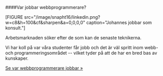 ####Var jobbar webbprogrammerare?

[FIGURE src="/image/snapht16/linkedin.png?w=c8&h=100&cf&sharpen&a=0,0,0,0" caption="Johannes jobbar som konsult."]

Arbetsmarknaden söker efter de som kan de senaste teknikerna.

Vi har koll på var våra studenter får jobb och det är väl spritt inom webb- och programmeringsområdet -- vilket tyder på att de har en bred bas av kunskaper.

[Se var webbprogrammerare jobbar »](utbildning/vilka-jobb-har-en-webbprogrammerare)
